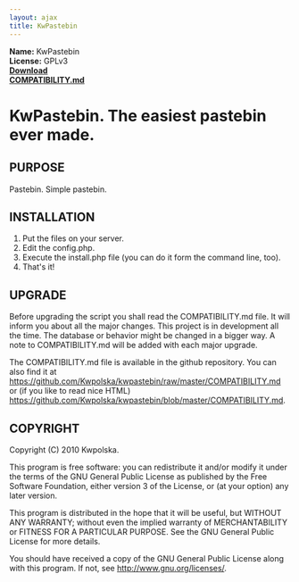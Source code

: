 ```yaml
---
layout: ajax
title: KwPastebin
---
```

**Name:** KwPastebin  
**License:** GPLv3  
**[Download](https://github.com/Kwpolska/kwpastebin/tarball/master)**  
**[COMPATIBILITY.md](https://github.com/Kwpolska/kwpastebin/raw/master/COMPATIBILITY.md)**

KwPastebin.  The easiest pastebin ever made.
==============

PURPOSE
-------
Pastebin.  Simple pastebin.

INSTALLATION
------------

1. Put the files on your server.
2. Edit the config.php.
3. Execute the install.php file (you can do it form the command line, too).
4. That's it!

UPGRADE
-------

Before upgrading the script you shall read the COMPATIBILITY.md file.   It will
inform you about all the major changes.  This project is in development
all the time.  The database or behavior might be changed in a bigger way.
A note to COMPATIBILITY.md will be added with each major upgrade.

The COMPATIBILITY.md file is available in the github repository.  You can also
find it at
<https://github.com/Kwpolska/kwpastebin/raw/master/COMPATIBILITY.md>
or (if you like to read nice HTML)
<https://github.com/Kwpolska/kwpastebin/blob/master/COMPATIBILITY.md>.

COPYRIGHT
---------
Copyright (C) 2010 Kwpolska.

This program is free software: you can redistribute it and/or modify
it under the terms of the GNU General Public License as published by
the Free Software Foundation, either version 3 of the License, or
(at your option) any later version.

This program is distributed in the hope that it will be useful,
but WITHOUT ANY WARRANTY; without even the implied warranty of
MERCHANTABILITY or FITNESS FOR A PARTICULAR PURPOSE.  See the
GNU General Public License for more details.

You should have received a copy of the GNU General Public License
along with this program.  If not, see <http://www.gnu.org/licenses/>.
